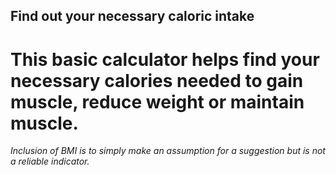 ## Find out your necessary caloric intake

# This basic calculator helps find your necessary calories needed to gain muscle, reduce weight or maintain muscle.

*Inclusion of BMI is to simply make an assumption for a suggestion but is not a reliable indicator.*
